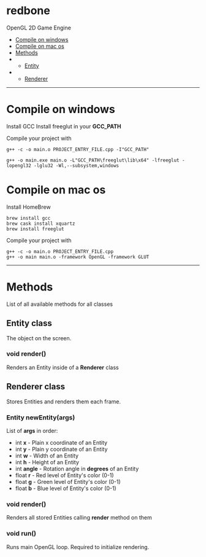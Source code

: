 # redbone
OpenGL 2D Game Engine

- [Compile on windows](#compile-on-windows)
- [Compile on mac os](#compile-on-mac-os)
- [Methods](#methods)
- - [Entity](#entity-class)
- - [Renderer](#renderer-class)

---

# Compile on windows
Install GCC
Install freeglut in your **GCC_PATH**

Compile your project with 
```
g++ -c -o main.o PROJECT_ENTRY_FILE.cpp -I"GCC_PATH"

g++ -o main.exe main.o -L"GCC_PATH\freeglut\lib\x64" -lfreeglut -lopengl32 -lglu32 -Wl,--subsystem,windows
```


# Compile on mac os
Install HomeBrew

```
brew install gcc
brew cask install xquartz
brew install freeglut
```

Compile your project with
```
g++ -c -o main.o PROJECT_ENTRY_FILE.cpp
g++ -o main main.o -framework OpenGL -framework GLUT
```

---

# Methods
List of all available methods for all classes


## Entity class
The object on the screen.

### void render()
Renders an Entity inside of a **Renderer** class


## Renderer class
Stores Entities and renders them each frame.

### Entity newEntity(args)
List of **args** in order:
- int **x** - Plain x coordinate of an Entity
- int **y** - Plain y coordinate of an Entity
- int **w** - Width of an Entity
- int **h** - Height of an Entity
- int **angle** - Rotation angle in **degrees** of an Entity
- float **r** - Red level of Entity's color (0-1)
- float **g** - Green level of Entity's color (0-1)
- float **b** - Blue level of Entity's color (0-1)

### void render()
Renders all stored Entities calling **render** method on them

### void run()
Runs main OpenGL loop. Required to initialize rendering.